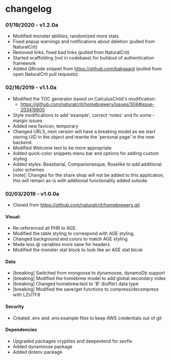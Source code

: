# changelog

### 01/19/2020 - v1.2.0a
- Modified monster abilities, randomized more stats
- Fixed popup warnings and notifications about deletion (pulled from NaturalCrit)
- Removed links, fixed bad links (pulled from NaturalCrit)
- Started scaffolding (not in codebase) for buildout of authentication framework
- Added QRcode snippet from https://github.com/bakgaard (pulled from open NaturalCrit pull requests)
### 02/16/2019 - v1.1.0a
- Modified the TOC generator based on CalculusChild's modification:
  - https://github.com/naturalcrit/homebrewery/issues/304#issue-203419600
- Style modifications to add 'example', correct 'notes' and fix some -margin issues
- Added new favicon, temporary
- Changed URLS, next version will have a breaking model as we start storing UID in the object and rewrite the 'personal page' in the new backend.
- Modified Welcome text to be more appropriate
- Added quick-color snippets menu bar and options for adding custom styling 
- Added styles: Beastiarial, Companionesque, Roselike to add additional color schemes
- [note]: Changes for the share shop will not be added to this application, this will remain as-is with additional functionality added outside.
### 02/03/2019 - v1.0.0a
- Cloned from https://github.com/naturalcrit/homebrewery.git
#### Visual:
- Re-referenced all PHB to AGE. 
- Modified the table styling to correspond with AGE styling.
- Changed background and colors to match AGE styling
- Made less @ variables more sane for headers
- Modified the monster stat block to look like an AGE stat blcok
#### Data
- [breaking] Switched from mongoose to dynamoose, dynamoDb support
- [breaking] Modified the homebrew model to add global secondary index
- [breaking] Changed homebrew.text to 'B' (buffer) data type
- [breaking] Modified the save/get functions to compress/decompress with LZUTF8
#### Security
- Created .env and .env.example files to keep AWS credentials out of git
#### Dependencies
- Upgraded packages cryptiles and deepextend for sevfix
- Added dynamoose package
- Added dotenv package

